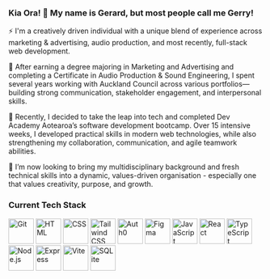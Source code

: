 ### Kia Ora! 👋 My name is Gerard, but most people call me Gerry! 

⚡ I'm a creatively driven individual with a unique blend of experience across marketing & advertising, audio production, and most recently, full-stack web development. 

🔭 After earning a degree majoring in Marketing and Advertising and completing a Certificate in Audio Production & Sound Engineering, I spent several years working with Auckland Council across various portfolios—building strong communication, stakeholder engagement, and interpersonal skills.

🌱 Recently, I decided to take the leap into tech and completed Dev Academy Aotearoa’s software development bootcamp. Over 15 intensive weeks, I developed practical skills in modern web technologies, while also strengthening my collaboration, communication, and agile teamwork abilities.

👯 I’m now looking to bring my multidisciplinary background and fresh technical skills into a dynamic, values-driven organisation - especially one that values creativity, purpose, and growth. 

### Current Tech Stack

<img width="50" src="https://raw.githubusercontent.com/marwin1991/profile-technology-icons/refs/heads/main/icons/git.png" alt="Git" title="Git"/>
<img width="50" src="https://raw.githubusercontent.com/marwin1991/profile-technology-icons/refs/heads/main/icons/html.png" alt="HTML" title="HTML"/>
<img width="50" src="https://raw.githubusercontent.com/marwin1991/profile-technology-icons/refs/heads/main/icons/css.png" alt="CSS" title="CSS"/>
<img width="50" src="https://raw.githubusercontent.com/marwin1991/profile-technology-icons/refs/heads/main/icons/tailwind_css.png" alt="Tailwind CSS" title="Tailwind CSS"/>
<img width="50" src="https://raw.githubusercontent.com/marwin1991/profile-technology-icons/refs/heads/main/icons/auth0.png" alt="Auth0" title="Auth0"/>
<img width="50" src="https://raw.githubusercontent.com/marwin1991/profile-technology-icons/refs/heads/main/icons/figma.png" alt="Figma" title="Figma"/>
<img width="50" src="https://raw.githubusercontent.com/marwin1991/profile-technology-icons/refs/heads/main/icons/javascript.png" alt="JavaScript" title="JavaScript"/>
<img width="50" src="https://raw.githubusercontent.com/marwin1991/profile-technology-icons/refs/heads/main/icons/react.png" alt="React" title="React"/>
<img width="50" src="https://raw.githubusercontent.com/marwin1991/profile-technology-icons/refs/heads/main/icons/typescript.png" alt="TypeScript" title="TypeScript"/>
<img width="50" src="https://raw.githubusercontent.com/marwin1991/profile-technology-icons/refs/heads/main/icons/node_js.png" alt="Node.js" title="Node.js"/>
<img width="50" src="https://raw.githubusercontent.com/marwin1991/profile-technology-icons/refs/heads/main/icons/express.png" alt="Express" title="Express"/>
<img width="50" src="https://raw.githubusercontent.com/marwin1991/profile-technology-icons/refs/heads/main/icons/vite.png" alt="Vite" title="Vite"/>
<img width="50" src="https://raw.githubusercontent.com/marwin1991/profile-technology-icons/refs/heads/main/icons/sqlite.png" alt="SQLite" title="SQLite"/>

